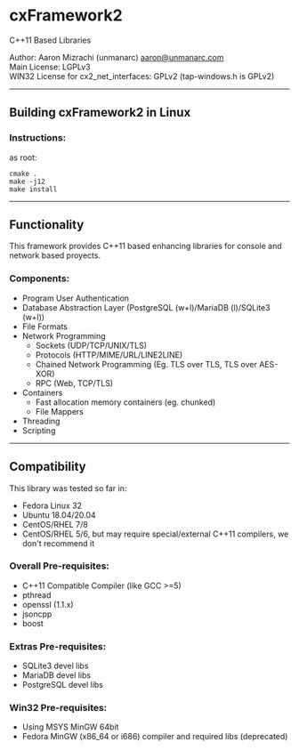 # cxFramework2 

C++11 Based Libraries  
  
Author: Aaron Mizrachi (unmanarc) <aaron@unmanarc.com>   
Main License: LGPLv3   
WIN32 License for cx2_net_interfaces: GPLv2 (tap-windows.h is GPLv2)  


***
## Building cxFramework2 in Linux

### Instructions:

as root:

```
cmake . 
make -j12
make install
```

***
## Functionality

This framework provides C++11 based enhancing libraries for console and network based proyects.

### Components:

* Program User Authentication
* Database Abstraction Layer (PostgreSQL (w+l)/MariaDB (l)/SQLite3 (w+l))
* File Formats
* Network Programming
  * Sockets (UDP/TCP/UNIX/TLS)
  * Protocols (HTTP/MIME/URL/LINE2LINE)
  * Chained Network Programming (Eg. TLS over TLS, TLS over AES-XOR)
  * RPC (Web, TCP/TLS)
* Containers
  * Fast allocation memory containers (eg. chunked)
  * File Mappers
* Threading
* Scripting

***
## Compatibility

This library was tested so far in:

* Fedora Linux 32
* Ubuntu 18.04/20.04
* CentOS/RHEL 7/8
* CentOS/RHEL 5/6, but may require special/external C++11 compilers, we don't recommend it

### Overall Pre-requisites:

* C++11 Compatible Compiler (like GCC >=5)
* pthread
* openssl (1.1.x)
* jsoncpp
* boost

### Extras Pre-requisites:

* SQLite3 devel libs
* MariaDB devel libs
* PostgreSQL devel libs

### Win32 Pre-requisites:

* Using MSYS MinGW 64bit
* Fedora MinGW (x86_64 or i686) compiler and required libs (deprecated)

